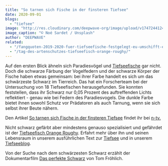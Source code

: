 ```yaml
---
title: "So tarnen sich Fische in der finsteren Tiefsee"
date: 2020-09-01
blogs: 
  - "tiefsee"
image: "http://res.cloudinary.com/deepwave-org/image/upload/v1747244124/deepwave.org/noe-sardet-hp4SVuJM2-g-unsplash-scaled.jpg"
image_caption: "© Noé Sardet / Unsplash"
author: "DEEPWAVE"
related: 
  - "/fangquoten-2019-2020-fuer-tiefseefische-festgelegt-eu-umschifft-eigenen-nachhaltigkeitsstandard/"
  - "/tag-des-artenschutzes-tiefseefisch-orange-roughy/"
---
```


Auf den ersten Blick ähneln sich Paradiesvögel und [Tiefseefische](https://www.deepwave.org/fangquoten-2019-2020-fuer-tiefseefische-festgelegt-eu-umschifft-eigenen-nachhaltigkeitsstandard/) gar nicht. Doch die schwarze Färbung der Vogelfedern und der schwarze Körper der Fische haben etwas gemeinsam: bei ihrer Farbe handelt es sich um das schwärzeste Schwarz im Tierreich. Das hat ein Forscherteam bei der Untersuchung von 18 Tiefseefischen herausgefunden. Sie konnten feststellen, dass ihr Schwarz nur 0,05 Prozent des auftreffenden Lichts reflektiert - genau wie bei Federn des Paradiesvogels. Die dunkle Farbe bietet ihnen sowohl Schutz vor Prädatoren als auch Tarnung, wenn sie sich selbst ihrer Beute nähern.

Den Artikel [So tarnen sich Fische in der finsteren Tiefsee](https://www.n-tv.de/wissen/So-tarnen-sich-Fische-in-der-finsteren-Tiefsee-article21916938.html) findet ihr bei [n-tv.](https://www.n-tv.de/)

Nicht schwarz gefärbt aber mindestens genauso spezialisiert und gefährdet ist der [Tiefseefisch Orange Roughy](https://www.deepwave.org/tag-des-artenschutzes-tiefseefisch-orange-roughy/). Erfahrt mehr über ihn und seinen Lebensraum in unserem ausführlichen Text zur [Tiefsee](https://www.deepwave.org/die-ozeane/die-tiefsee/) und in unserem [Tiefseeblog](https://www.deepwave.org/blogs/tiefsee/).

Von der Suche nach dem schwärzesten Schwarz erzählt der Dokumentarfilm [Das perfekte Schwarz](https://www.neue-celluloid-fabrik.de/filme/das-perfekte-schwarz-at/) von Tom Fröhlich.
